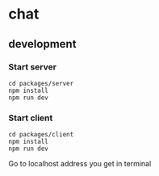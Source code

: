 # chat

## development

### Start server
```
cd packages/server
npm install
npm run dev
```

### Start client
```
cd packages/client
npm install
npm run dev
```

Go to localhost address you get in terminal